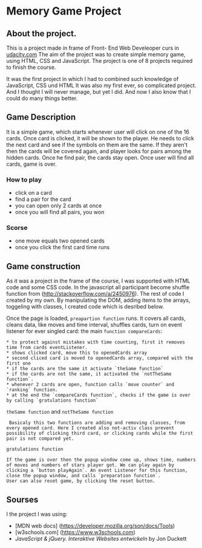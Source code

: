 # Memory Game Project


## About the project.

This is a project made in frame of Front- End Web Develeoper curs in [udacity.com](www.udacity.com)
The aim of the project was to create simple memory game, using HTML, CSS and JavaScript. 
The project is one of 8 projects required to finish the course. 

It was the first project in which I had to combined such knowledge of JavaScript, CSS und HTML 
It was also my first ever, so complicated project. And I thought I will never manage, but yet I did. And now I also know that I could do many things better.

## Game Description 

It is a simple game, which starts whenever user will click on one of the 16 cards. 
Once card is clicked, it will be shown to the player. He needs to click the next card and see if the symbols on them are the same. If they aren't then the cards will be covered again, and player looks for pairs among the hidden cards. Once he find pair, the cards stay open. 
Once user will find all cards, game is over. 


### How to play

 * click on a card
 * find a pair for the card
 * you can open only 2 cards at once
 * once you will find all pairs, you won

### Scorse
* one move equals two opened cards
* once you click the first card time runs
 

## Game construction

As it was a project in the frame of the course, I was supported with HTML code and some CSS code. In the javascript all participant become shuffle function from (http://stackoverflow.com/a/2450976). The rest of code I created by my own. By manipulating the DOM, adding items to the arrays, toggeling with classes, I created code which is desribed below.

Once the page is loaded, `preapartion function` runs. It covers all cards, cleans data, like moves and time interval, shuffles cards, turn on event listener for ever singled card: the main `function compareCards`: 
```
* to protect against mistakes with time counting, first it removes time from cards eventListener.
* shows clicked card, move this to openedCards array
* second cliced card is moved to openedCards array, compared with the first one
* if the cards are the same it activate `theSame function`
* if the cards are not the same, it activated the `notTheSame function`. 
* whenever 2 cards are open, function calls `move counter` and `ranking` function. 
* at the end the `compareCards function`, checks if the game is over by calling `gratulations function`
```

`theSame function` and `notTheSame function`
```
 Basicaly this two functions are adding and removing classes, from every opened card. Here I created also not-activ class prevent possibility of clicking third card, or clicking cards while the first pair is not compared yet.

```

`gratulations function`
```
If the game is over then the popup window come up, shows time, numbers of moves and numbers of stars player got. We can play again by clicking a `button playAgain`. An event Listener for this function, close the popup window, and calls `preparation function`.
User can also reset game, by clicking the reset button.
```

## Sourses 



I the project I was using:
* [MDN web docs] (https://developer.mozilla.org/son/docs/Tools)
* [w3schools.com] (https://www.w3schools.com)
* *JavaScript & jQuery. Interaktive Websites entwickeln* by Jon Duckett
